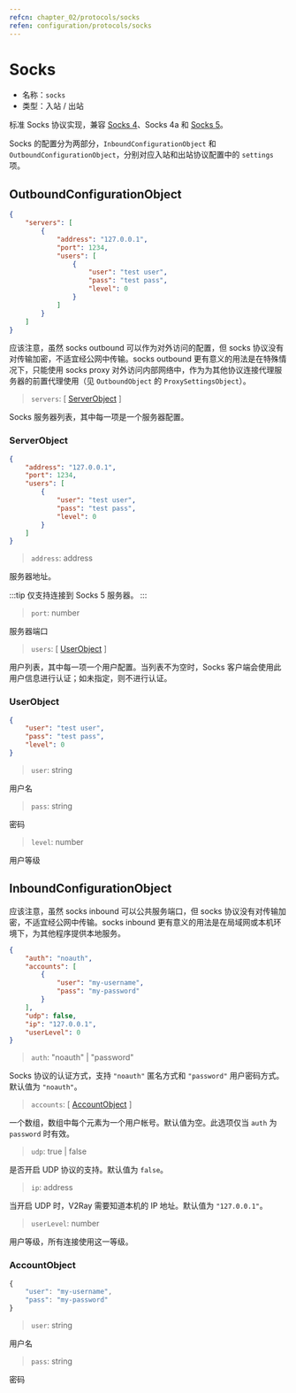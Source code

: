```yaml
---
refcn: chapter_02/protocols/socks
refen: configuration/protocols/socks
---
```


# Socks

* 名称：`socks`
* 类型：入站 / 出站

标准 Socks 协议实现，兼容 [Socks 4](http://ftp.icm.edu.pl/packages/socks/socks4/SOCKS4.protocol)、Socks 4a 和 [Socks 5](http://ftp.icm.edu.pl/packages/socks/socks4/SOCKS4.protocol)。

Socks 的配置分为两部分，`InboundConfigurationObject` 和 `OutboundConfigurationObject`，分别对应入站和出站协议配置中的 `settings` 项。

## OutboundConfigurationObject

```json
{
    "servers": [
        {
            "address": "127.0.0.1",
            "port": 1234,
            "users": [
                {
                    "user": "test user",
                    "pass": "test pass",
                    "level": 0
                }
            ]
        }
    ]
}
```

应该注意，虽然 socks outbound 可以作为对外访问的配置，但 socks 协议没有对传输加密，不适宜经公网中传输。socks outbound 更有意义的用法是在特殊情况下，只能使用 socks proxy 对外访问内部网络中，作为为其他协议连接代理服务器的前置代理使用（见 `OutboundObject` 的 `ProxySettingsObject`）。

> `servers`: \[ [ServerObject](#serverobject) \]

Socks 服务器列表，其中每一项是一个服务器配置。

### ServerObject

```json
{
    "address": "127.0.0.1",
    "port": 1234,
    "users": [
        {
            "user": "test user",
            "pass": "test pass",
            "level": 0
        }
    ]
}
```

> `address`: address

服务器地址。

:::tip
仅支持连接到 Socks 5 服务器。
:::

> `port`: number

服务器端口

> `users`: \[ [UserObject](#userobject) \]

用户列表，其中每一项一个用户配置。当列表不为空时，Socks 客户端会使用此用户信息进行认证；如未指定，则不进行认证。

### UserObject

```json
{
    "user": "test user",
    "pass": "test pass",
    "level": 0
}
```

> `user`: string

用户名

> `pass`: string

密码

> `level`: number

用户等级

## InboundConfigurationObject

应该注意，虽然 socks inbound 可以公共服务端口，但 socks 协议没有对传输加密，不适宜经公网中传输。socks inbound 更有意义的用法是在局域网或本机环境下，为其他程序提供本地服务。

```json
{
    "auth": "noauth",
    "accounts": [
        {
            "user": "my-username",
            "pass": "my-password"
        }
    ],
    "udp": false,
    "ip": "127.0.0.1",
    "userLevel": 0
}
```

> `auth`: "noauth" | "password"

Socks 协议的认证方式，支持 `"noauth"` 匿名方式和 `"password"` 用户密码方式。默认值为 `"noauth"`。

> `accounts`: \[ [AccountObject](#accountobject) \]

一个数组，数组中每个元素为一个用户帐号。默认值为空。此选项仅当 `auth` 为 `password` 时有效。

> `udp`: true | false

是否开启 UDP 协议的支持。默认值为 `false`。

> `ip`: address

当开启 UDP 时，V2Ray 需要知道本机的 IP 地址。默认值为 `"127.0.0.1"`。

> `userLevel`: number

用户等级，所有连接使用这一等级。

### AccountObject

```javascript
{
    "user": "my-username",
    "pass": "my-password"
}
```

> `user`: string

用户名

> `pass`: string

密码
